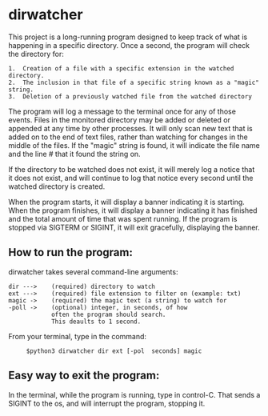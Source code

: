 # dirwatcher

This project is a long-running program designed to keep track of what is happening in a specific directory.  Once a second, the program will check the directory for:

    1.  Creation of a file with a specific extension in the watched directory.
    2.  The inclusion in that file of a specific string known as a "magic" string.
    3.  Deletion of a previously watched file from the watched directory

The program will log a message to the terminal once for any of those events.  Files in the monitored directory may be added or deleted or appended at any time by other processes.  It will only scan new text that is added on to the end of text files, rather than watching for changes in the middle of the files.  If the "magic" string is found, it will indicate the file name and the line # that it found the string on.

If the directory to be watched does not exist, it will merely log a notice that it does not exist, and will continue to log that notice every second until the watched directory is created.

When the program starts, it will display a banner indicating it is starting.
When the program finishes, it will display a banner indicating it has finished and the total amount of time that was spent running.  If the program is stopped via SIGTERM or SIGINT, it will exit gracefully, displaying the banner.


## How to run the program:

dirwatcher takes several command-line arguments:

    dir --->    (required) directory to watch
    ext --->    (required) file extension to filter on (example: txt)
    magic ->    (required) the magic text (a string) to watch for
    -poll ->    (optional) integer, in seconds, of how 
                often the program should search.
                This deaults to 1 second.


From your terminal, type in the command:

         $python3 dirwatcher dir ext [-pol  seconds] magic

## Easy way to exit the program:

In the terminal, while the program is running, type in control-C.  That sends a SIGINT to the os, and will interrupt the program, stopping it.
